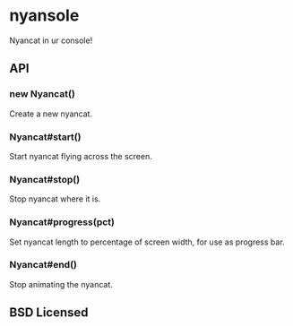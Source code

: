 # nyansole

Nyancat in ur console!

## API

### new Nyancat()

Create a new nyancat.

### Nyancat#start()

Start nyancat flying across the screen.

### Nyancat#stop()

Stop nyancat where it is.

### Nyancat#progress(pct)

Set nyancat length to percentage of screen width, for use as progress bar.

### Nyancat#end()

Stop animating the nyancat.

## BSD Licensed
